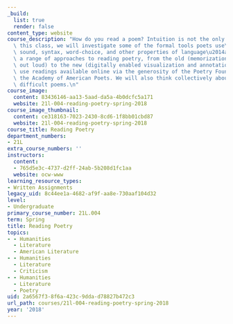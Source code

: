 ```yaml
---
_build:
  list: true
  render: false
content_type: website
course_description: "How do you read a poem? Intuition is not the only answer. In\
  \ this class, we will investigate some of the formal tools poets use\u2014meter,\
  \ sound, syntax, word-choice, and other properties of language\u2014as well as exploring\
  \ a range of approaches to reading poetry, from the old (memorization and reading\
  \ out loud) to the new (digitally enabled visualization and annotation). We will\
  \ use readings available online via the generosity of the Poetry Foundation and\
  \ the Academy of American Poets. We will also think collectively about how to approach\
  \ difficult poems.\n"
course_image:
  content: 83436146-aa13-5aad-da5a-4b0dcfc5a171
  website: 21l-004-reading-poetry-spring-2018
course_image_thumbnail:
  content: ce318163-7023-2430-8cd6-1f8bb01cbd87
  website: 21l-004-reading-poetry-spring-2018
course_title: Reading Poetry
department_numbers:
- 21L
extra_course_numbers: ''
instructors:
  content:
  - 765d5e3c-4737-d2ff-24ab-5b208d1fc1aa
  website: ocw-www
learning_resource_types:
- Written Assignments
legacy_uid: 8c44ee1a-4682-af9f-aa8e-730aaf104d32
level:
- Undergraduate
primary_course_number: 21L.004
term: Spring
title: Reading Poetry
topics:
- - Humanities
  - Literature
  - American Literature
- - Humanities
  - Literature
  - Criticism
- - Humanities
  - Literature
  - Poetry
uid: 2a6567f3-8f6a-423c-9dda-d78827b472c3
url_path: courses/21l-004-reading-poetry-spring-2018
year: '2018'
---
```

